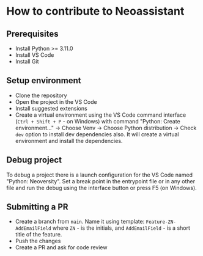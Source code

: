 # How to contribute to Neoassistant

## Prerequisites

- Install Python >= 3.11.0
- Install VS Code
- Install Git

## Setup environment

- Clone the repository
- Open the project in the VS Code
- Install suggested extensions
- Create a virtual environment using the VS Code command interface (`Ctrl + Shift + P` - on Windows) with command "Python: Create environment..." -> Choose Venv -> Choose Python distribution -> Check `dev` option to install dev dependencies also. It will create a virtual environment and install the dependencies.

## Debug project

To debug a project there is a launch configuration for the VS Code named "Python: Neoversity". Set a break point in the entrypoint file or in any other file and run the debug using the interface button or press F5 (on Windows).

## Submitting a PR

- Create a branch from `main`. Name it using template: `Feature-ZN-AddEmailField` where `ZN` - is the initials, and `AddEmailField` - is a short title of the feature.
- Push the changes
- Create a PR and ask for code review
